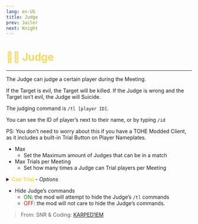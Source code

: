 ```yaml
---
lang: en-US
title: Judge
prev: Jailer
next: Knight
---
```


# <font color="#f8d85a">👨‍⚖️ <b>Judge</b></font> <Badge text="Killing" type="tip" vertical="middle"/>
---

The Judge can judge a certain player during the Meeting. 

If the Target is evil, the Target will be killed. If the Judge is wrong and the Target isn’t evil, the Judge will Suicide. 

The judging command is `/tl [player ID]`.

You can see the ID of player’s next to their name, or by typing `/id`

PS: You don’t need to worry about this if you have a TOHE Modded Client, as it includes a built-in Trial Button on Player Nameplates.
* Max
  * Set the Maximum amount of Judges that can be in a match
* Max Trials per Meeting
  * Set how many times a Judge can Trial players per Meeting
<details>
<summary><font color=f8d85a><b>Can Trial</b></font> - <i>Options</i></summary>

* Madmates
  * <font color=green>ON</font>: this Add-On can be Trialed by the Judge
  * <font color=red>OFF</font>: the Judge will suicide if they try to trial
* Charmed
  * <font color=green>ON</font>: this Add-On can be Trialed by the Judge
  * <font color=red>OFF</font>: the Judge will suicide if they try to Trial this role
* Sidekicks
  * <font color=green>ON</font>: this Add-On can be Trialed by the Judge
  * <font color=red>OFF</font>: the Judge will suicide if they try to Trial this Add-On
* Infected
  * <font color=green>ON</font>: this Add-On can be Trialed by the Judge
  * <font color=red>OFF</font>: the Judge will suicide if they try to Trial this Add-On
* Contagious
  * <font color=green>ON</font>: this Add-On can be Trialed by the Judge
  * <font color=red>OFF</font>: the Judge will suicide if they try to Trial this Add-On
* <font color=#8cffff>Crewmate</font> Killing
  * <font color=green>ON</font>: this Role-Type can be Trialed by the Judge
  * <font color=red>OFF</font>: the Judge will suicide if they try to Trial this Role type
* <font color=#7f8c8d>Neutral</font> Benign
  * <font color=green>ON</font>: this Role-Type can be Trialed by the Judge
  * <font color=red>OFF</font>: the Judge will suicide if they try to Trial this Role type
* <font color=#7f8c8d>Neutral</font> Evil
  * <font color=green>ON</font>: this Role-Type can be Trialed by the Judge
  * <font color=red>OFF</font>: the Judge will suicide if they try to Trial this Role type
* <font color=#7f8c8d>Neutral</font> Chaos
  * <font color=green>ON</font>: this Role-Type can be Trialed by the Judge
  * <font color=red>OFF</font>: the Judge will suicide if they try to Trial this Role type
* <font color=#7f8c8d>Neutral</font> Killing
  * <font color=green>ON</font>: this Role-Type can be Trialed by the Judge
  * <font color=red>OFF</font>: the Judge will suicide if they try to Trial this Role type
</details>

* Hide Judge’s commands
  * <font color=green>ON</font>: the mod will attempt to hide the Judge’s `/tl` commands
  * <font color=red>OFF</font>: the mod will not care to hide the Judge’s commands.


> From: SNR & Coding: [KARPED1EM](https://github.com/KARPED1EM)